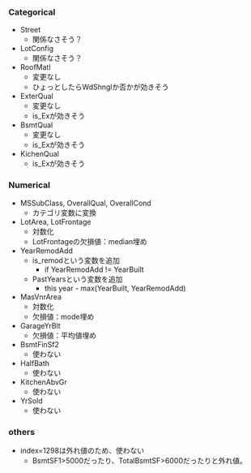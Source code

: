 ### Categorical
- Street
  - 関係なさそう？
- LotConfig
  - 関係なさそう？
- RoofMatl
  - 変更なし
  - ひょっとしたらWdShnglか否かが効きそう
- ExterQual
  - 変更なし
  - is_Exが効きそう
- BsmtQual
  - 変更なし
  - is_Exが効きそう
- KichenQual
  - is_Exが効きそう

### Numerical
- MSSubClass, OverallQual, OverallCond
  - カテゴリ変数に変換
- LotArea, LotFrontage
  - 対数化
  - LotFrontageの欠損値：median埋め
- YearRemodAdd
  - is_remodという変数を追加
    - if YearRemodAdd != YearBuilt
  - PastYearsという変数を追加
    - this year - max(YearBuilt, YearRemodAdd)
- MasVnrArea
  - 対数化
  - 欠損値：mode埋め
- GarageYrBlt
  - 欠損値：平均値埋め
- BsmtFinSf2
  - 使わない
- HalfBath
  - 使わない
- KitchenAbvGr
  - 使わない
- YrSold
  - 使わない

### others
- index=1298は外れ値のため、使わない
  - BsmtSF1>5000だったり、TotalBsmtSF>6000だったりと外れ値。
